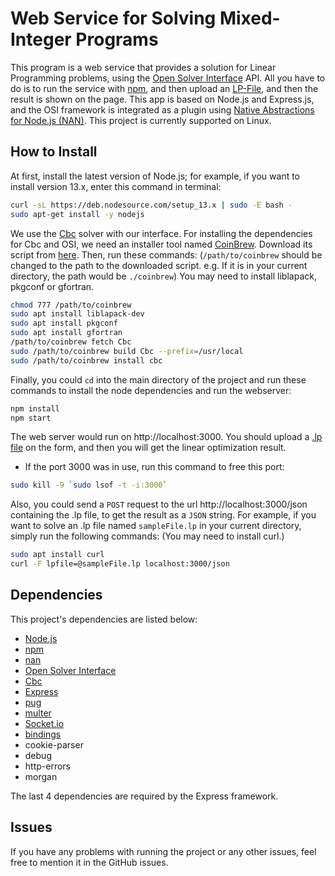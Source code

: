 # Web Service for Solving Mixed-Integer Programs
This program is a web service that provides a solution for Linear Programming problems, using the [Open Solver Interface](https://github.com/coin-or/Osi) API.
All you have to do is to run the service with [npm](https://github.com/npm/cli), and then upload an [LP-File](https://www.coin-or.org/Doxygen/Osi/classCoinLpIO.html#details), and then the result is shown on the page.
This app is based on Node.js and Express.js, and the OSI framework is integrated as a plugin using [Native Abstractions for Node.js (NAN)](https://github.com/nodejs/nan).
This project is currently supported on Linux.
## How to Install
At first, install the latest version of Node.js; for example, if you want to install version 13.x, enter this command in terminal: 
```bash
curl -sL https://deb.nodesource.com/setup_13.x | sudo -E bash -
sudo apt-get install -y nodejs
```
We use the [Cbc](https://www.github.com/coin-or/Cbc) solver with our interface. For installing the dependencies for Cbc and OSI, we need an installer tool named [CoinBrew](https://coin-or.github.io/coinbrew/). Download its script from [here](https://raw.githubusercontent.com/coin-or/coinbrew/master/coinbrew).
Then, run these commands: (`/path/to/coinbrew` should be changed to the path to the downloaded script. e.g. If it is in your current directory, the path would be `./coinbrew`)
You may need to install liblapack, pkgconf or gfortran.
```bash
chmod 777 /path/to/coinbrew
sudo apt install liblapack-dev
sudo apt install pkgconf
sudo apt install gfortran
/path/to/coinbrew fetch Cbc
sudo /path/to/coinbrew build Cbc --prefix=/usr/local
sudo /path/to/coinbrew install cbc
```
Finally, you could `cd` into the main directory of the project and run these commands to install the node dependencies and run the webserver:
```bash
npm install
npm start
```
The web server would run on http://localhost:3000. You should upload a [.lp file](https://www.coin-or.org/Doxygen/Osi/classCoinLpIO.html#details) on the form, and then you will get the linear optimization result.
- If the port 3000 was in use, run this command to free this port:
```bash
sudo kill -9 `sudo lsof -t -i:3000`
```
Also, you could send a `POST` request to the url http://localhost:3000/json containing the .lp file, to get the result as a `JSON` string. For example, if you want to solve an .lp file named `sampleFile.lp` in your current directory, simply run the following commands: (You may need to install curl.)
```bash
sudo apt install curl
curl -F lpfile=@sampleFile.lp localhost:3000/json
```
## Dependencies
This project's dependencies are listed below:
- [Node.js](https://github.com/nodejs/node)
- [npm](https://github.com/npm/cli)
- [nan](https://github.com/nodejs/nan)
- [Open Solver Interface](https://github.com/coin-or/Osi)
- [Cbc](https://www.github.com/coin-or/Cbc)
- [Express](https://github.com/expressjs/express)
- [pug](https://github.com/pugjs/pug)
- [multer](https://github.com/expressjs/multer)
- [Socket.io](https://github.com/socketio/socket.io)
- [bindings](https://github.com/TooTallNate/node-bindings)
- cookie-parser
- debug
- http-errors
- morgan

The last 4 dependencies are required by the Express framework.
## Issues
If you have any problems with running the project or any other issues, feel free to mention it in the GitHub issues.
